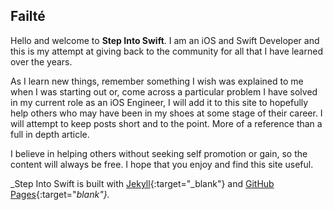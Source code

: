 ## Failté
Hello and welcome to **Step Into Swift**. I am an iOS and Swift Developer and this is my attempt at giving back to the community for all that I have learned over the years.

As I learn new things, remember something I wish was explained to me when I was starting out or, come across a particular problem I have solved in my current role as an iOS Engineer, I will add it to this site to hopefully help others who may have been in my shoes at some stage of their career. I will attempt to keep posts short and to the point. More of a reference than a full in depth article.

I believe in helping others without seeking self promotion or gain, so the content will always be free. I hope that you enjoy and find this site useful.

_Step Into Swift is built with [Jekyll](https://jekyllrb.com/){:target="_blank"} and [GitHub Pages](https://pages.github.com/){:target="_blank"}._
